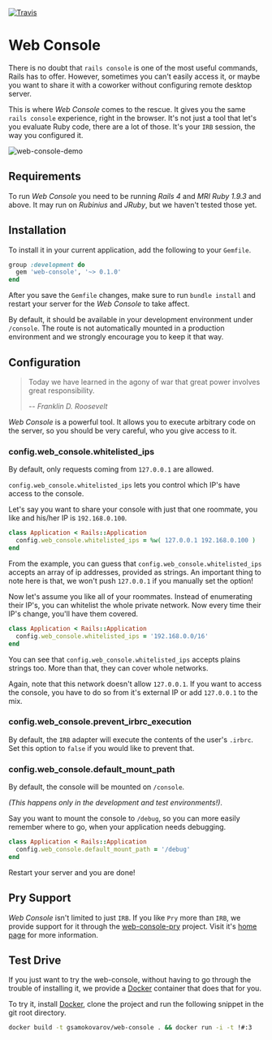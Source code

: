 [![Travis](https://travis-ci.org/gsamokovarov/web-console.png)](https://travis-ci.org/gsamokovarov/web-console)

Web Console
===========

There is no doubt that `rails console` is one of the most useful commands,
Rails has to offer. However, sometimes you can't easily access it, or maybe
you want to share it with a coworker without configuring remote desktop
server.

This is where _Web Console_ comes to the rescue. It gives you the same
`rails console` experience, right in the browser. It's not just a tool that
let's you evaluate Ruby code, there are a lot of those. It's your `IRB`
session, the way you configured it.

![web-console-demo](http://f.cl.ly/items/1b2E2C052g1v1A233N0g/web-console-demo.png)

Requirements
------------

To run _Web Console_ you need to be running _Rails 4_ and _MRI Ruby 1.9.3_ and
above. It may run on _Rubinius_ and _JRuby_, but we haven't tested those yet.

Installation
------------

To install it in your current application, add the following to your `Gemfile`.

```ruby
group :development do
  gem 'web-console', '~> 0.1.0'
end
```

After you save the `Gemfile` changes, make sure to run `bundle install` and
restart your server for the _Web Console_ to take affect.

By default, it should be available in your development environment under
`/console`. The route is not automatically mounted in a production environment
and we strongly encourage you to keep it that way.

Configuration
-------------

> Today we have learned in the agony of war that great power involves great
> responsibility.
>
> -- <cite>Franklin D. Roosevelt</cite>

_Web Console_ is a powerful tool. It allows you to execute arbitrary code on
the server, so you should be very careful, who you give access to it.

### config.web_console.whitelisted_ips

By default, only requests coming from `127.0.0.1` are allowed.

`config.web_console.whitelisted_ips` lets you control which IP's have access to
the console.

Let's say you want to share your console with just that one roommate, you like
and his/her IP is `192.168.0.100`.

```ruby
class Application < Rails::Application
  config.web_console.whitelisted_ips = %w( 127.0.0.1 192.168.0.100 )
end
```

From the example, you can guess that `config.web_console.whitelisted_ips`
accepts an array of ip addresses, provided as strings. An important thing to
note here is that, we won't push `127.0.0.1` if you manually set the option!

Now let's assume you like all of your roommates. Instead of enumerating their
IP's, you can whitelist the whole private network. Now every time their IP's
change, you'll have them covered.

```ruby
class Application < Rails::Application
  config.web_console.whitelisted_ips = '192.168.0.0/16'
end
```

You can see that `config.web_console.whitelisted_ips` accepts plains strings
too. More than that, they can cover whole networks.

Again, note that this network doesn't allow `127.0.0.1`.  If you want to access
the console, you have to do so from it's external IP or add `127.0.0.1` to the
mix.

### config.web_console.prevent_irbrc_execution

By default, the `IRB` adapter will execute the contents of the user's `.irbrc`.
Set this option to `false` if you would like to prevent that.

### config.web_console.default_mount_path

By default, the console will be mounted on `/console`.

_(This happens only in the development and test environments!)_.

Say you want to mount the console to `/debug`, so you can more easily remember
where to go, when your application needs debugging.

```ruby
class Application < Rails::Application
  config.web_console.default_mount_path = '/debug'
end
```

Restart your server and you are done!

Pry Support
-----------

_Web Console_ isn't limited to just `IRB`. If you like `Pry` more than `IRB`,
we provide support for it through the [web-console-pry] project. Visit it's
[home page][web-console-pry] for more information.

Test Drive
----------

If you just want to try the web-console, without having to go through the
trouble of installing it, we provide a [Docker] container that does that for
you.

To try it, install [Docker], clone the project and run the following snippet in
the git root directory.

```bash
docker build -t gsamokovarov/web-console . && docker run -i -t !#:3
```

  [web-console-pry]: https://github.com/gsamokovarov/web-console-pry
  [Docker]: http://www.docker.io/

